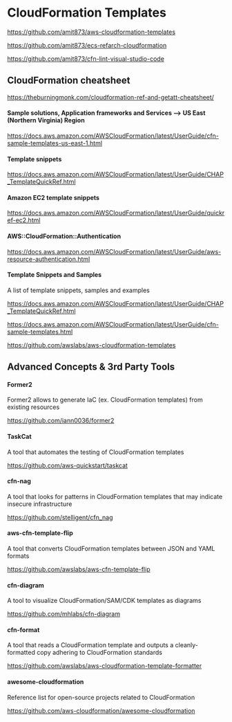 # CloudFormation Templates
https://github.com/amit873/aws-cloudformation-templates

https://github.com/amit873/ecs-refarch-cloudformation

https://github.com/amit873/cfn-lint-visual-studio-code

## CloudFormation cheatsheet
https://theburningmonk.com/cloudformation-ref-and-getatt-cheatsheet/ 

#### Sample solutions, Application frameworks and Services --> US East (Northern Virginia) Region
https://docs.aws.amazon.com/AWSCloudFormation/latest/UserGuide/cfn-sample-templates-us-east-1.html

#### Template snippets
https://docs.aws.amazon.com/AWSCloudFormation/latest/UserGuide/CHAP_TemplateQuickRef.html

#### Amazon EC2 template snippets
https://docs.aws.amazon.com/AWSCloudFormation/latest/UserGuide/quickref-ec2.html

#### AWS::CloudFormation::Authentication
https://docs.aws.amazon.com/AWSCloudFormation/latest/UserGuide/aws-resource-authentication.html

#### Template Snippets and Samples
A list of template snippets, samples and examples

https://docs.aws.amazon.com/AWSCloudFormation/latest/UserGuide/CHAP_TemplateQuickRef.html

https://docs.aws.amazon.com/AWSCloudFormation/latest/UserGuide/cfn-sample-templates.html

https://github.com/awslabs/aws-cloudformation-templates

## Advanced Concepts & 3rd Party Tools
#### Former2
Former2 allows to generate IaC (ex. CloudFormation templates) from existing resources

https://github.com/iann0036/former2 

#### TaskCat
A tool that automates the testing of CloudFormation templates

https://github.com/aws-quickstart/taskcat

#### cfn-nag 
A tool that looks for patterns in CloudFormation templates that may indicate insecure infrastructure

https://github.com/stelligent/cfn_nag

#### aws-cfn-template-flip
A tool that converts CloudFormation templates between JSON and YAML formats 

https://github.com/awslabs/aws-cfn-template-flip

#### cfn-diagram 
A tool to visualize CloudFormation/SAM/CDK templates as diagrams

https://github.com/mhlabs/cfn-diagram

#### cfn-format
A tool that reads a CloudFormation template and outputs a cleanly-formatted copy adhering to CloudFormation standards

https://github.com/awslabs/aws-cloudformation-template-formatter

#### awesome-cloudformation
Reference list for open-source projects related to CloudFormation

https://github.com/aws-cloudformation/awesome-cloudformation
